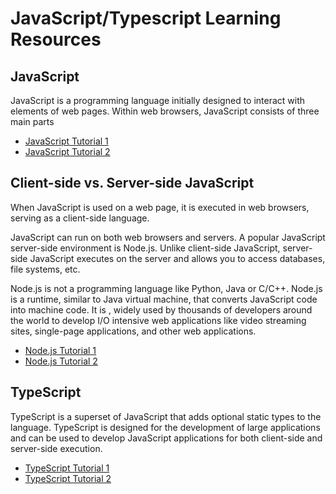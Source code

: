 # JavaScript/Typescript Learning Resources

## JavaScript

JavaScript is a programming language initially designed to interact with elements of web pages. Within web browsers, JavaScript consists of three main parts

- [JavaScript Tutorial 1](https://www.w3schools.com/js/)
- [JavaScript Tutorial 2](https://www.javascripttutorial.net/)

## Client-side vs. Server-side JavaScript

When JavaScript is used on a web page, it is executed in web browsers, serving as a client-side language.

JavaScript can run on both web browsers and servers. A popular JavaScript server-side environment is Node.js. Unlike client-side JavaScript, server-side JavaScript executes on the server and allows you to access databases, file systems, etc.

Node.js is not a programming language like Python, Java or C/C++. Node.js is a runtime, similar to Java virtual machine, that converts JavaScript code into machine code. It is , widely used by thousands of developers around the world to develop I/O intensive web applications like video streaming sites, single-page applications, and other web applications.

- [Node.js Tutorial 1](https://www.w3schools.com/nodejs/)
- [Node.js Tutorial 2](https://www.tutorialspoint.com/nodejs/index.htm)

## TypeScript

TypeScript is a superset of JavaScript that adds optional static types to the language. TypeScript is designed for the development of large applications and can be used to develop JavaScript applications for both client-side and server-side execution.

- [TypeScript Tutorial 1](https://www.typescriptlang.org/docs/handbook/typescript-in-5-minutes.html)
- [TypeScript Tutorial 2](https://www.tutorialspoint.com/typescript/index.htm)
